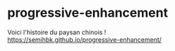 # progressive-enhancement
Voici l'histoire du paysan chinois !<br>
https://semihbk.github.io/progressive-enhancement/
